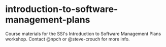 # introduction-to-software-management-plans
Course materials for the SSI's Introduction to Software Management Plans workshop. Contact @npch or @steve-crouch for more info.
